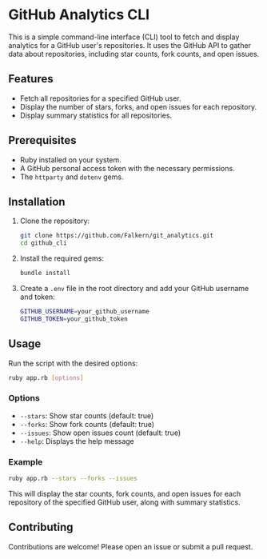 # GitHub Analytics CLI

This is a simple command-line interface (CLI) tool to fetch and display analytics for a GitHub user's repositories. It uses the GitHub API to gather data about repositories, including star counts, fork counts, and open issues.

## Features

- Fetch all repositories for a specified GitHub user.
- Display the number of stars, forks, and open issues for each repository.
- Display summary statistics for all repositories.

## Prerequisites

- Ruby installed on your system.
- A GitHub personal access token with the necessary permissions.
- The `httparty` and `dotenv` gems.

## Installation

1. Clone the repository:

   ```sh
   git clone https://github.com/Falkern/git_analytics.git
   cd github_cli
   ```

2. Install the required gems:

   ```sh
   bundle install
   ```

3. Create a `.env` file in the root directory and add your GitHub username and token:
   ```sh
   GITHUB_USERNAME=your_github_username
   GITHUB_TOKEN=your_github_token
   ```

## Usage

Run the script with the desired options:

```sh
ruby app.rb [options]
```

### Options

- `--stars`: Show star counts (default: true)
- `--forks`: Show fork counts (default: true)
- `--issues`: Show open issues count (default: true)
- `--help`: Displays the help message

### Example

```sh
ruby app.rb --stars --forks --issues
```

This will display the star counts, fork counts, and open issues for each repository of the specified GitHub user, along with summary statistics.

## Contributing

Contributions are welcome! Please open an issue or submit a pull request.
